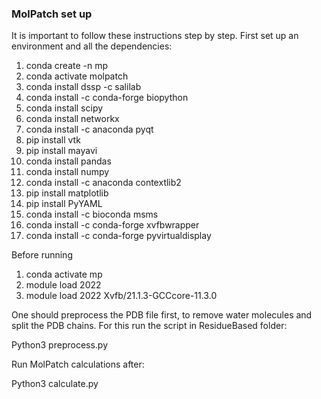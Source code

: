 ### MolPatch set up 

It is important to follow these instructions step by step. First set up an environment and all the dependencies:

1. conda create -n mp 
2. conda activate molpatch 
3. conda install dssp -c salilab
4. conda install -c conda-forge biopython
5. conda install scipy
6. conda install networkx
7. conda install -c anaconda pyqt
8. pip install vtk
9. pip install mayavi
10. conda install pandas
11. conda install numpy
12. conda install -c anaconda contextlib2
13. pip install matplotlib
14. pip install PyYAML
15. conda install -c bioconda msms
16. conda install -c conda-forge xvfbwrapper
17. conda install -c conda-forge pyvirtualdisplay

Before running

1. conda activate mp
2. module load 2022
3. module load 2022 Xvfb/21.1.3-GCCcore-11.3.0

One should preprocess the PDB file first, to remove water molecules and split the PDB chains. For this run the script in ResidueBased folder:

Python3 preprocess.py

Run MolPatch calculations after:

Python3 calculate.py

